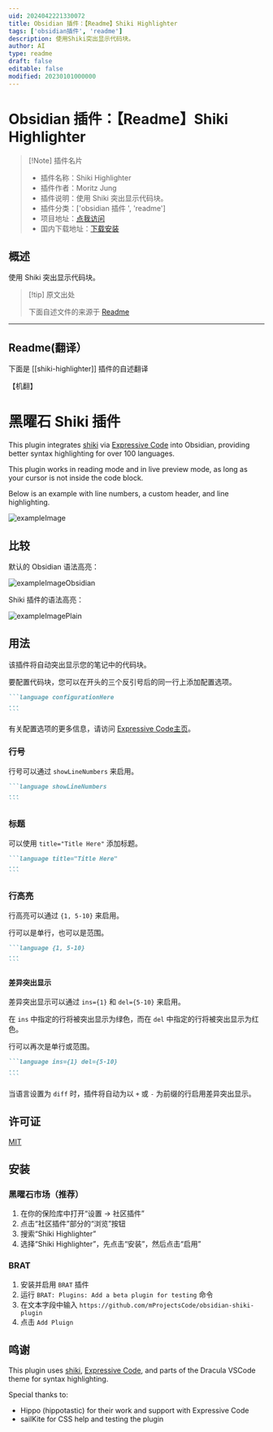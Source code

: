 ```yaml
---
uid: 2024042221330072
title: Obsidian 插件：【Readme】Shiki Highlighter
tags: ['obsidian插件', 'readme']
description: 使用Shiki突出显示代码块。
author: AI
type: readme
draft: false
editable: false
modified: 20230101000000
---
```


# Obsidian 插件：【Readme】Shiki Highlighter

> [!Note] 插件名片
> - 插件名称：Shiki Highlighter
> - 插件作者：Moritz Jung
> - 插件说明：使用 Shiki 突出显示代码块。
> - 插件分类：['obsidian 插件 ', 'readme']
> - 项目地址：[点我访问](https://github.com/mProjectsCode/obsidian-shiki-plugin)
> - 国内下载地址：[下载安装](https://pkmer.cn/products/plugin/pluginMarket/?shiki-highlighter)

## 概述

使用 Shiki 突出显示代码块。

> [!tip] 原文出处
>
>下面自述文件的来源于 [Readme](https://ghproxy.net/https://raw.githubusercontent.com/mProjectsCode/obsidian-shiki-plugin/master/README.md)

---

## Readme(翻译）

下面是 [[shiki-highlighter]] 插件的自述翻译

【机翻】

# 黑曜石 Shiki 插件

This plugin integrates [shiki](https://shiki.style/) via [Expressive Code](https://expressive-code.com/) into Obsidian, providing better syntax highlighting for over 100 languages.

This plugin works in reading mode and in live preview mode, as long as your cursor is not inside the code block.

Below is an example with line numbers, a custom header, and line highlighting.

![exampleImage](https://cdn.pkmer.cn/covers/shiki-highlighter_1_0.png!pkmer)

## 比较

默认的 Obsidian 语法高亮：

![exampleImageObsidian](https://cdn.pkmer.cn/covers/shiki-highlighter_1_1.png!pkmer)

Shiki 插件的语法高亮：

![exampleImagePlain](https://cdn.pkmer.cn/covers/shiki-highlighter_1_2.png!pkmer)

## 用法

该插件将自动突出显示您的笔记中的代码块。

要配置代码块，您可以在开头的三个反引号后的同一行上添加配置选项。

````md
```language configurationHere
...
```
````

有关配置选项的更多信息，请访问 [Expressive Code主页](https://expressive-code.com/)。

### 行号

行号可以通过 `showLineNumbers` 来启用。

````md
```language showLineNumbers
...
```
````

### 标题

可以使用 `title="Title Here"` 添加标题。

````md
```language title="Title Here"
...
```
````

### 行高亮

行高亮可以通过 `{1, 5-10}` 来启用。

行可以是单行，也可以是范围。

````md
```language {1, 5-10}
...
```
````

#### 差异突出显示

差异突出显示可以通过 `ins={1}` 和 `del={5-10}` 来启用。

在 `ins` 中指定的行将被突出显示为绿色，而在 `del` 中指定的行将被突出显示为红色。

行可以再次是单行或范围。

````md
```language ins={1} del={5-10}
...
```
````

当语言设置为 `diff` 时，插件将自动为以 `+` 或 `-` 为前缀的行启用差异突出显示。

## 许可证

[MIT](https://github.com/mProjectsCode/obsidian-shiki-plugin/blob/master/LICENSE)

## 安装

### 黑曜石市场（推荐）

1. 在你的保险库中打开“设置 -> 社区插件”
2. 点击“社区插件”部分的“浏览”按钮
3. 搜索“Shiki Highlighter”
4. 选择“Shiki Highlighter”，先点击“安装”，然后点击“启用”

### BRAT

1. 安装并启用 `BRAT` 插件
2. 运行 `BRAT: Plugins: Add a beta plugin for testing` 命令
3. 在文本字段中输入 `https://github.com/mProjectsCode/obsidian-shiki-plugin`
4. 点击 `Add Pluign`

## 鸣谢

This plugin uses [shiki](https://shiki.style/), [Expressive Code](https://expressive-code.com/), and parts of the Dracula VSCode theme for syntax highlighting.

Special thanks to:

- Hippo (hippotastic) for their work and support with Expressive Code
- sailKite for CSS help and testing the plugin



